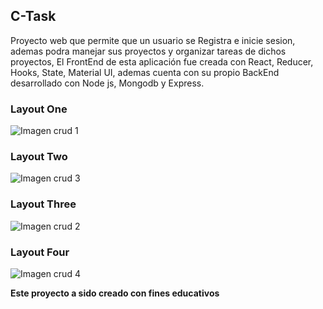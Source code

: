 ## C-Task 

Proyecto web que permite que un usuario se Registra e inicie sesion, ademas podra manejar sus proyectos y organizar tareas de dichos proyectos, El FrontEnd de esta aplicación fue creada con React, Reducer, Hooks, State, Material UI, ademas cuenta con su propio BackEnd desarrollado con Node js, Mongodb y Express.

### Layout One
![Imagen crud 1](https://github.com/Crusiris/MERNTaskCliente/blob/master/public/img/screen.jpg "Imagen a de la aplicacion")

### Layout Two
![Imagen crud 3](https://github.com/Crusiris/MERNTaskCliente/blob/master/public/img/screen2.jpg "Imagen a de la aplicacion")


### Layout Three
![Imagen crud 2](https://github.com/Crusiris/MERNTaskCliente/blob/master/public/img/screen3.jpg "Imagen a de la aplicacion") 

### Layout Four
![Imagen crud 4](https://github.com/Crusiris/MERNTaskCliente/blob/master/public/img/screen5.jpg "Imagen a de la aplicacion")


**Este proyecto a sido creado con fines educativos**